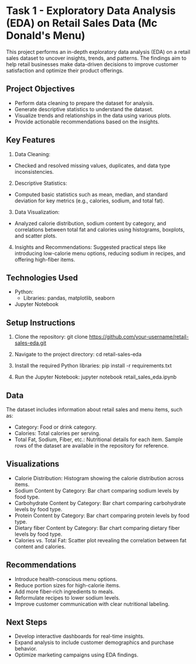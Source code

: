 # Task 1 - Exploratory Data Analysis (EDA) on Retail Sales Data (Mc Donald's Menu)

This project performs an in-depth exploratory data analysis (EDA) on a retail sales dataset to uncover insights, trends, and patterns. The findings aim to help retail businesses make data-driven decisions to improve customer satisfaction and optimize their product offerings.

## Project Objectives
- Perform data cleaning to prepare the dataset for analysis.
- Generate descriptive statistics to understand the dataset.
- Visualize trends and relationships in the data using various plots.
- Provide actionable recommendations based on the insights.

## Key Features
1. Data Cleaning:
- Checked and resolved missing values, duplicates, and data type inconsistencies.
2. Descriptive Statistics:
- Computed basic statistics such as mean, median, and standard deviation for key metrics (e.g., calories, sodium, and total fat).
3. Data Visualization:
- Analyzed calorie distribution, sodium content by category, and correlations between total fat and calories using histograms, boxplots, and scatter plots.
4. Insights and Recommendations:
Suggested practical steps like introducing low-calorie menu options, reducing sodium in recipes, and offering high-fiber items.

## Technologies Used
- Python:
  - Libraries: pandas, matplotlib, seaborn
- Jupyter Notebook

## Setup Instructions
1. Clone the repository:
git clone https://github.com/your-username/retail-sales-eda.git

2. Navigate to the project directory:
cd retail-sales-eda

3. Install the required Python libraries:
pip install -r requirements.txt

4. Run the Jupyter Notebook:
jupyter notebook retail_sales_eda.ipynb

## Data
The dataset includes information about retail sales and menu items, such as:
- Category: Food or drink category.
- Calories: Total calories per serving.
- Total Fat, Sodium, Fiber, etc.: Nutritional details for each item.
Sample rows of the dataset are available in the repository for reference.

## Visualizations
- Calorie Distribution: Histogram showing the calorie distribution across items.
- Sodium Content by Category: Bar chart comparing sodium levels by food type.
- Carbohydrate Content by Category: Bar chart comparing carbohydrate levels by food type.
- Protein Content by Category: Bar chart comparing protein levels by food type.
- Dietary fiber Content by Category: Bar chart comparing dietary fiber levels by food type.
- Calories vs. Total Fat: Scatter plot revealing the correlation between fat content and calories.

## Recommendations
- Introduce health-conscious menu options.
- Reduce portion sizes for high-calorie items.
- Add more fiber-rich ingredients to meals.
- Reformulate recipes to lower sodium levels.
- Improve customer communication with clear nutritional labeling.

## Next Steps
- Develop interactive dashboards for real-time insights.
- Expand analysis to include customer demographics and purchase behavior.
- Optimize marketing campaigns using EDA findings.
